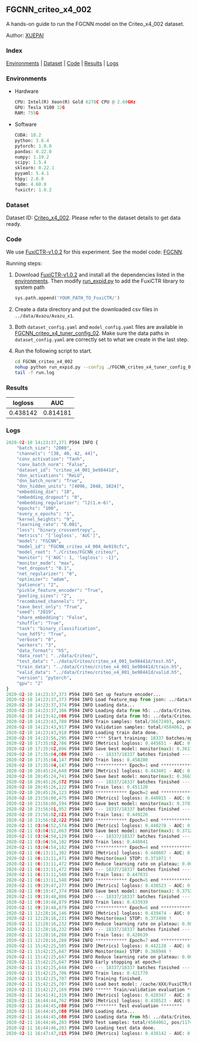 ## FGCNN_criteo_x4_002

A hands-on guide to run the FGCNN model on the Criteo_x4_002 dataset.

Author: [XUEPAI](https://github.com/xue-pai)

### Index
[Environments](#Environments) | [Dataset](#Dataset) | [Code](#Code) | [Results](#Results) | [Logs](#Logs)

### Environments
+ Hardware

  ```python
  CPU: Intel(R) Xeon(R) Gold 6278C CPU @ 2.60GHz
  GPU: Tesla V100 32G
  RAM: 755G

  ```

+ Software

  ```python
  CUDA: 10.2
  python: 3.6.4
  pytorch: 1.0.0
  pandas: 0.22.0
  numpy: 1.19.2
  scipy: 1.5.4
  sklearn: 0.22.1
  pyyaml: 5.4.1
  h5py: 2.8.0
  tqdm: 4.60.0
  fuxictr: 1.0.2
  ```

### Dataset
Dataset ID: [Criteo_x4_002](https://github.com/openbenchmark/BARS/blob/master/ctr_prediction/datasets/Criteo/README.md#Criteo_x4_002). Please refer to the dataset details to get data ready.

### Code

We use [FuxiCTR-v1.0.2](https://github.com/xue-pai/FuxiCTR/tree/v1.0.2) for this experiment. See the model code: [FGCNN](https://github.com/xue-pai/FuxiCTR/blob/v1.0.2/fuxictr/pytorch/models/FGCNN.py).

Running steps:

1. Download [FuxiCTR-v1.0.2](https://github.com/xue-pai/FuxiCTR/archive/refs/tags/v1.0.2.zip) and install all the dependencies listed in the [environments](#environments). Then modify [run_expid.py](./run_expid.py#L5) to add the FuxiCTR library to system path
    
    ```python
    sys.path.append('YOUR_PATH_TO_FuxiCTR/')
    ```

2. Create a data directory and put the downloaded csv files in `../data/Avazu/Avazu_x1`.

3. Both `dataset_config.yaml` and `model_config.yaml` files are available in [FGCNN_criteo_x4_tuner_config_02](./FGCNN_criteo_x4_tuner_config_02). Make sure the data paths in `dataset_config.yaml` are correctly set to what we create in the last step.

4. Run the following script to start.

    ```bash
    cd FGCNN_criteo_x4_002
    nohup python run_expid.py --config ./FGCNN_criteo_x4_tuner_config_02 --expid FGCNN_criteo_x4_004_50ff06b8 --gpu 0 > run.log &
    tail -f run.log
    ```

### Results

| logloss | AUC  |
|:--------------------:|:--------------------:|
| 0.438142 | 0.814181  |


### Logs
```python
2020-02-10 14:23:37,371 P594 INFO {
    "batch_size": "2000",
    "channels": "[38, 40, 42, 44]",
    "conv_activation": "Tanh",
    "conv_batch_norm": "False",
    "dataset_id": "criteo_x4_001_be98441d",
    "dnn_activations": "ReLU",
    "dnn_batch_norm": "True",
    "dnn_hidden_units": "[4096, 2048, 1024]",
    "embedding_dim": "10",
    "embedding_dropout": "0",
    "embedding_regularizer": "l2(1.e-6)",
    "epochs": "100",
    "every_x_epochs": "1",
    "kernel_heights": "9",
    "learning_rate": "0.001",
    "loss": "binary_crossentropy",
    "metrics": "['logloss', 'AUC']",
    "model": "FGCNN",
    "model_id": "FGCNN_criteo_x4_004_4e919cfc",
    "model_root": "./Criteo/FGCNN_criteo/",
    "monitor": "{'AUC': 1, 'logloss': -1}",
    "monitor_mode": "max",
    "net_dropout": "0.1",
    "net_regularizer": "0",
    "optimizer": "adam",
    "patience": "2",
    "pickle_feature_encoder": "True",
    "pooling_sizes": "2",
    "recombined_channels": "3",
    "save_best_only": "True",
    "seed": "2019",
    "share_embedding": "False",
    "shuffle": "True",
    "task": "binary_classification",
    "use_hdf5": "True",
    "verbose": "0",
    "workers": "3",
    "data_format": "h5",
    "data_root": "../data/Criteo/",
    "test_data": "../data/Criteo/criteo_x4_001_be98441d/test.h5",
    "train_data": "../data/Criteo/criteo_x4_001_be98441d/train.h5",
    "valid_data": "../data/Criteo/criteo_x4_001_be98441d/valid.h5",
    "version": "pytorch",
    "gpu": "2"
}
2020-02-10 14:23:37,373 P594 INFO Set up feature encoder...
2020-02-10 14:23:37,373 P594 INFO Load feature_map from json: ../data/Criteo/criteo_x4_001_be98441d/feature_map.json
2020-02-10 14:23:37,374 P594 INFO Loading data...
2020-02-10 14:23:37,386 P594 INFO Loading data from h5: ../data/Criteo/criteo_x4_001_be98441d/train.h5
2020-02-10 14:23:42,086 P594 INFO Loading data from h5: ../data/Criteo/criteo_x4_001_be98441d/valid.h5
2020-02-10 14:23:43,780 P594 INFO Train samples: total/36672493, pos/9396350, neg/27276143, ratio/25.62%
2020-02-10 14:23:43,917 P594 INFO Validation samples: total/4584062, pos/1174544, neg/3409518, ratio/25.62%
2020-02-10 14:23:43,918 P594 INFO Loading train data done.
2020-02-10 14:23:56,295 P594 INFO **** Start training: 18337 batches/epoch ****
2020-02-10 17:35:02,786 P594 INFO [Metrics] logloss: 0.445651 - AUC: 0.806810
2020-02-10 17:35:02,896 P594 INFO Save best model: monitor(max): 0.361159
2020-02-10 17:35:04,086 P594 INFO --- 18337/18337 batches finished ---
2020-02-10 17:35:04,147 P594 INFO Train loss: 0.458280
2020-02-10 17:35:04,147 P594 INFO ************ Epoch=1 end ************
2020-02-10 20:45:24,640 P594 INFO [Metrics] logloss: 0.443401 - AUC: 0.809772
2020-02-10 20:45:24,741 P594 INFO Save best model: monitor(max): 0.366371
2020-02-10 20:45:26,072 P594 INFO --- 18337/18337 batches finished ---
2020-02-10 20:45:26,122 P594 INFO Train loss: 0.451120
2020-02-10 20:45:26,123 P594 INFO ************ Epoch=2 end ************
2020-02-10 23:56:00,475 P594 INFO [Metrics] logloss: 0.440915 - AUC: 0.811097
2020-02-10 23:56:00,594 P594 INFO Save best model: monitor(max): 0.370182
2020-02-10 23:56:01,952 P594 INFO --- 18337/18337 batches finished ---
2020-02-10 23:56:02,021 P594 INFO Train loss: 0.449226
2020-02-10 23:56:02,022 P594 INFO ************ Epoch=3 end ************
2020-02-11 03:04:52,574 P594 INFO [Metrics] logloss: 0.440278 - AUC: 0.811545
2020-02-11 03:04:52,663 P594 INFO Save best model: monitor(max): 0.371267
2020-02-11 03:04:54,129 P594 INFO --- 18337/18337 batches finished ---
2020-02-11 03:04:54,182 P594 INFO Train loss: 0.448041
2020-02-11 03:04:54,182 P594 INFO ************ Epoch=4 end ************
2020-02-11 06:13:11,382 P594 INFO [Metrics] logloss: 0.440607 - AUC: 0.811679
2020-02-11 06:13:11,471 P594 INFO Monitor(max) STOP: 0.371071 !
2020-02-11 06:13:11,472 P594 INFO Reduce learning rate on plateau: 0.000100
2020-02-11 06:13:11,472 P594 INFO --- 18337/18337 batches finished ---
2020-02-11 06:13:11,540 P594 INFO Train loss: 0.447033
2020-02-11 06:13:11,540 P594 INFO ************ Epoch=5 end ************
2020-02-11 09:19:47,277 P594 INFO [Metrics] logloss: 0.438523 - AUC: 0.813785
2020-02-11 09:19:47,374 P594 INFO Save best model: monitor(max): 0.375262
2020-02-11 09:19:48,808 P594 INFO --- 18337/18337 batches finished ---
2020-02-11 09:19:48,879 P594 INFO Train loss: 0.433939
2020-02-11 09:19:48,879 P594 INFO ************ Epoch=6 end ************
2020-02-11 12:28:16,146 P594 INFO [Metrics] logloss: 0.439474 - AUC: 0.812964
2020-02-11 12:28:16,231 P594 INFO Monitor(max) STOP: 0.373490 !
2020-02-11 12:28:16,232 P594 INFO Reduce learning rate on plateau: 0.000010
2020-02-11 12:28:16,232 P594 INFO --- 18337/18337 batches finished ---
2020-02-11 12:28:16,288 P594 INFO Train loss: 0.428639
2020-02-11 12:28:16,288 P594 INFO ************ Epoch=7 end ************
2020-02-11 15:42:25,505 P594 INFO [Metrics] logloss: 0.442128 - AUC: 0.811074
2020-02-11 15:42:25,647 P594 INFO Monitor(max) STOP: 0.368946 !
2020-02-11 15:42:25,647 P594 INFO Reduce learning rate on plateau: 0.000001
2020-02-11 15:42:25,647 P594 INFO Early stopping at epoch=8
2020-02-11 15:42:25,648 P594 INFO --- 18337/18337 batches finished ---
2020-02-11 15:42:25,706 P594 INFO Train loss: 0.421770
2020-02-11 15:42:25,707 P594 INFO Training finished.
2020-02-11 15:42:25,707 P594 INFO Load best model: /cache/XXX/FuxiCTR/benchmarks/Criteo/FGCNN_criteo/criteo_x4_001_be98441d/FGCNN_criteo_x4_004_4e919cfc_criteo_x4_001_be98441d_model.ckpt
2020-02-11 15:42:27,169 P594 INFO ****** Train/validation evaluation ******
2020-02-11 16:41:41,319 P594 INFO [Metrics] logloss: 0.420347 - AUC: 0.832032
2020-02-11 16:44:44,762 P594 INFO [Metrics] logloss: 0.438523 - AUC: 0.813785
2020-02-11 16:44:45,080 P594 INFO ******** Test evaluation ********
2020-02-11 16:44:45,080 P594 INFO Loading data...
2020-02-11 16:44:45,080 P594 INFO Loading data from h5: ../data/Criteo/criteo_x4_001_be98441d/test.h5
2020-02-11 16:44:46,283 P594 INFO Test samples: total/4584062, pos/1174544, neg/3409518, ratio/25.62%
2020-02-11 16:44:46,283 P594 INFO Loading test data done.
2020-02-11 16:47:47,015 P594 INFO [Metrics] logloss: 0.438142 - AUC: 0.814181

```

